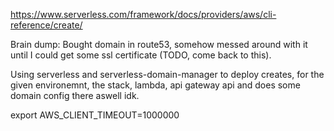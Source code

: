 https://www.serverless.com/framework/docs/providers/aws/cli-reference/create/

Brain dump:
Bought domain in route53, somehow messed around with it until I could get some ssl certificate (TODO, come back to this).

Using serverless and serverless-domain-manager to deploy creates, for the given environemnt, the stack, lambda, api gateway api and does some domain config there aswell idk.






export AWS_CLIENT_TIMEOUT=1000000